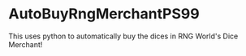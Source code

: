 # AutoBuyRngMerchantPS99
This uses python to automatically buy the dices in RNG World's Dice Merchant!
